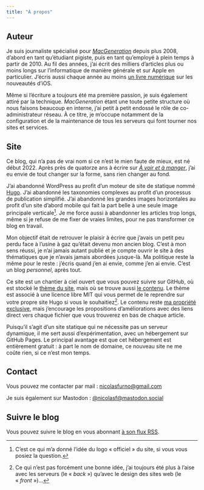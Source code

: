 ```yaml
---
title: "À propos"
---
```


## Auteur

Je suis journaliste spécialisé pour [*MacGeneration*](https://www.macg.co) depuis plus 2008, d’abord en tant qu’étudiant pigiste, puis en tant qu’employé à plein temps à partir de 2010. Au fil des années, j’ai écrit des milliers d’articles plus ou moins longs sur l’informatique de manière générale et sur Apple en particulier. J’écris aussi chaque année au moins [un livre numérique](https://ours.macg.co/livres/) sur les nouveautés d’iOS. 

Même si l’écriture a toujours été ma première passion, je suis également attiré par la technique. *MacGeneration* étant une toute petite structure où nous faisons beaucoup en interne, j’ai petit à petit endossé le rôle de co-administrateur réseau. À ce titre, je m’occupe notamment de la configuration et de la maintenance de tous les serveurs qui font tourner nos sites et services.

## Site

Ce blog, qui n’a pas de vrai nom si ce n’est le mien faute de mieux, est né début 2022. Après près de quatorze ans à écrire sur [*À voir et à manger*](https://voiretmanger.fr), j’ai eu envie de tout changer sur la forme, sans rien changer au fond.

J’ai abandonné WordPress au profit d’un moteur de site de statique nommé [Hugo](https://gohugo.io). J’ai abandonné les taxonomies complexes au profit d’un processus de publication simplifié. J’ai abandonné les grandes images horizontales au profit d’un site d’abord mobile qui fait la part belle à une seule image principale verticale[^1]. Je me force aussi à abandonner les articles trop longs, même si je refuse de me fixer de vraies limites, pour ne pas transformer ce blog en travail.

Mon objectif était de retrouver le plaisir à écrire que j’avais un petit peu perdu face à l’usine à gaz qu’était devenu mon ancien blog. C’est à mon sens réussi, je n’ai jamais autant publié et je compte ouvrir le site à des thématiques que je n’avais jamais abordées jusque-là. Ma politique reste la même pour le reste : j’écris quand j’en ai envie, comme j’en ai envie. C’est un blog *personnel*, après tout.

Ce site est un chantier à ciel ouvert que vous pouvez suivre sur GitHub, où est stocké le [thème du site](https://github.com/nicolinuxfr/nicolasfurno), mais où se trouve aussi [le contenu](https://github.com/nicolinuxfr/nicolasfurno.fr). Le thème est associé à une licence libre MIT qui vous permet de le reprendre sur votre propre site Hugo si vous le souhaitiez[^2]. Le contenu reste [ma propriété exclusive](/mentions-legales/), mais j’encourage les propositions d’améliorations avec des liens direct vers chaque fichier que vous trouverez en bas de chaque article. 

Puisqu’il s’agit d’un site statique qui ne nécessite pas un serveur dynamique, il me sert aussi d’expérimentation, avec un hébergement sur GitHub Pages. Le principal avantage est que cet hébergement est entièrement gratuit : à part le nom de domaine, ce nouveau site ne me coûte rien, si ce n’est mon temps.

## Contact

Vous pouvez me contacter par mail : [nicolasfurno@gmail.com](mailto:nicolasfurno@gmail.com)

Je suis également sur Mastodon : [@nicolasf@mastodon.social](https://mastodon.social/@nicolasf)

## Suivre le blog

Vous pouvez suivre le blog en vous abonnant [à son flux RSS](/index.xml).


[^1]: C’est ce qui m’a donné l’idée du logo « officiel » du site, si vous vous posiez la question.

[^2]: Ce qui n’est pas forcément une bonne idée, j’ai toujours été plus à l’aise avec les serveurs (le « *back* ») qu’avec le design des sites web (le « *front* »)…